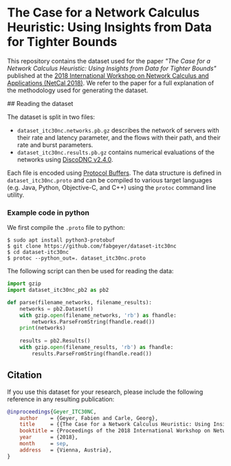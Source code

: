 # The Case for a Network Calculus Heuristic: Using Insights from Data for Tighter Bounds

This repository contains the dataset used for the paper _"The Case for a Network Calculus Heuristic: Using Insights from Data for Tighter Bounds"_ published at the [2018 International Workshop on Network Calculus and Applications (NetCal 2018)](https://itc30.org/en/workshops/netcal.html). We refer to the paper for a full explanation of the methodology used for generating the dataset.


## Reading the dataset

The dataset is split in two files:

- `dataset_itc30nc.networks.pb.gz` describes the network of servers with their rate and latency parameter, and the flows with their path, and their rate and burst parameters.
- `dataset_itc30nc.results.pb.gz` contains numerical evaluations of the networks using [DiscoDNC v2.4.0](https://github.com/NetCal/DiscoDNC).

Each file is encoded using [Protocol Buffers](https://developers.google.com/protocol-buffers/). The data structure is defined in `dataset_itc30nc.proto` and can be compiled to various target languages (e.g. Java, Python, Objective-C, and C++) using the `protoc` command line utility.

### Example code in python

We first compile the `.proto` file to python:

```
$ sudo apt install python3-protobuf
$ git clone https://github.com/fabgeyer/dataset-itc30nc
$ cd dataset-itc30nc
$ protoc --python_out=. dataset_itc30nc.proto
```

The following script can then be used for reading the data:

```python
import gzip
import dataset_itc30nc_pb2 as pb2

def parse(filename_networks, filename_results):
	networks = pb2.Dataset()
	with gzip.open(filename_networks, 'rb') as fhandle:
		networks.ParseFromString(fhandle.read())
	print(networks)
	
	results = pb2.Results()
	with gzip.open(filename_results, 'rb') as fhandle:
		results.ParseFromString(fhandle.read())
```


## Citation

If you use this dataset for your research, please include the following reference in any resulting publication:

```bibtex
@inproceedings{Geyer_ITC30NC,
	author    = {Geyer, Fabien and Carle, Georg},
	title     = {{The Case for a Network Calculus Heuristic: Using Insights from Data for Tighter Bounds}},
	booktitle = {Proceedings of the 2018 International Workshop on Network Calculus and Applications},
	year      = {2018},
	month     = sep,
	address   = {Vienna, Austria},
}
```
